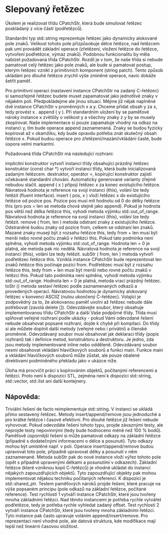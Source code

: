 # Slepovaný řetězec

Úkolem je realizovat třídu CPatchStr, která bude simulovat řetězec poskládaný z více částí (podřetězců).

Standardní typ std::string reprezentuje řetězec jako dynamicky alokované pole znaků. Velikost tohoto pole přizpůsobuje délce řetězce, nad řetězcem pak umí provádět základní operace (zřetězení, vložení řetězce do řetězce, vytvoření podřetězce, výmaz znaků). Podobnou funkcionalitu by měla nabízet požadovaná třída CPatchStr. Rozdíl je v tom, že naše třída si nebude pamatovat celý řetězec jako pole znaků, ale bude si pamatovat postup, kterým řetězec vznikl z primitivních komponent (string patch). Tento způsob ukládání pro dlouhé řetězce zrychlí výše zmíněné operace, navíc dokáže šetřit paměť.

Pro primitivní operaci (nastavení instance CPatchStr na zadaný C-řetězec) si samozřejmě řetězec budete muset zapamatovat jako jednotlivé znaky v nějakém poli. Předpokládejme ale jinou situaci. Mějme již nějak naplněné dvě instance CPatchStr v proměnných x a y. Chceme přidat obsah y za x, tedy provést x . append ( y ). Při standardním uložení by se paměťové nároky instance x zvětšily o velikost y a všechny znaky z y by se musely zkopírovat. Naše implementace si pouze zapamatuje vhodný na odkaz na instanci y, tím bude operace append zaznamenaná. Znaky se budou fyzicky kopírovat až v okamžiku, kdy bude opravdu potřeba znát skutečný obsah řetězce x. Pokud budou operace pro zřetězeni/mazání/vkládání časté, bude úspora velmi markantní.

Požadovaná třída CPatchStr má následující rozhraní:

implicitní konstruktor
vytvoří instanci třídy obsahující prázdný řetězec
konstruktor (const char *)
vytvoří instanci třídy, která bude inicializovaná zadaným řetězcem.
destruktor, operátor =, kopírující konstruktor
zajistí očekávané standardní chování. Automaticky generované varianty zřejmě nebudou stačit.
append ( x )
připojí řetězec x za konec existujícího řetězce. Návratová hodnota je reference na svojí instanci (this), volání lze tedy řetězit (fluent interface).
insert ( pos, x )
vloží řetězec x do existujícího řetězce od pozice pos. Pozice pos musí mít hodnotu od 0 do délky řetězce this (pro pos = len se metoda chová stejně jako append). Pokud je hodnota pos větší než délka řetězce this, vyhodí metoda výjimku std::out_of_range. Návratová hodnota je reference na svojí instanci (this), volání lze tedy řetězit.
remove ( from, len )
metoda odstraní znaky z existujícího řetězce. Odstraněné budou znaky od pozice from, celkem se odstraní len znaků. Mazané znaky musejí být z rozsahu řetězce this, tedy from + len musí být menší nebo rovné počtu znaků v řetězci this. Pokud tato podmínka není splněna, vyhodí metoda výjimku std::out_of_range. Hodnota len = 0 je platná, ale metoda pak nic nedělá. Návratová hodnota je reference na svojí instanci (this), volání lze tedy řetězit.
subStr ( from, len )
metoda vytvoří podřetězec řetězce this. Vzniklá instance CPatchStr bude reprezentovat len znaků řetězce this počínaje pozicí from. Podřetězec musí být z rozsahu řetězce this, tedy from + len musí být menší nebo rovné počtu znaků v řetězci this. Pokud tato podmínka není splněna, vyhodí metoda výjimku std::out_of_range. Hodnota len = 0 je platná, metoda vrací prázdný řetězec.
toStr ()
metoda sestaví řetězec podle zaznamenaných odkazů a provedených operací. Návratovou hodnotou je dynamicky alokovaný řetězec v konvenci ASCIIZ (nulou ukončený C-řetězec). Volající je zodpovědný za to, že alokovanou paměť uvolní až řetězec nebude dále potřebovat (zavolá delete []).
Odevzdávejte soubor, který obsahuje implementovanou třídu CPatchStr a další Vaše podpůrné třídy. Třída musí splňovat veřejné rozhraní podle ukázky - pokud Vámi odevzdané řešení nebude obsahovat popsané rozhraní, dojde k chybě při kompilaci. Do třídy si ale můžete doplnit další metody (veřejné nebo i privátní) a členské proměnné. Odevzdávaný soubor musí obsahovat jak deklaraci třídy (popis rozhraní) tak i definice metod, konstruktoru a destruktoru. Je jedno, zda jsou metody implementované inline nebo odděleně. Odevzdávaný soubor nesmí obsahovat vkládání hlavičkových souborů a funkci main. Funkce main a vkládání hlavičkových souborů může zůstat, ale pouze obalené direktivami podmíněného překladu jako v ukázce níže.

Úloha má procvičit práci s kopírováním objektů, počítanými referencemi a řetězci. Proto není k dispozici STL, zejména není k dispozici std::string, std::vector, std::list ani další kontejnery.

## Nápověda:
Triviální řešení de facto reimplementuje std::string. V instanci se ukládá přímo sestavený řetězec. Metody insert/append/remove jsou jednoduché a pro krátké řetězce i časově efektivní. Pro dlouhé řetězce již řešení nebude vyhovovat. Pokud odevzdáte řešení tohoto typu, projde závaznými testy, ale neprojde testy nepovinnými (tedy bude hodnoceno méně než 100 % bodů).
Paměťově úspornější řešení si může pamatovat odkazy na základní řetězce (případně s dodatečnými informacemi o délce a posunutí). Tyto odkazy mohou být umístěné např. v poli. Operace insert/append/remove budou upravovat toto pole, případně upravovat délky a posunutí v něm zaznamenané. Metoda subStr pak do nové instance vloží výřez tohoto pole (opět s případně upravenými délkami a posunutími v odkazech).
Základní řetězce (které vzniknou kopií C-řetězců) je vhodné ukládat do instancí nějakých zapouzdřujících objektů. Tyto zapouzdřující objekty pak mohou implementovat nějakou techniku počítaných referencí. K dispozici je std::shared_ptr.
Testem paměťových nároků projde řešení, které pracuje na výše popsaném principu (pole odkazů na základní řetězce, počítané reference).
Test rychlosti 1 vytváří instance CPatchStr, které jsou tvořeny mnoha základními řetězci. Nad těmito instancemi je potřeba rychle vytvářet podřetězce, tedy je potřeba rychle vyhledat zadaný offset.
Test rychlosti 2 vytváří instance CPatchStr, které jsou tvořeny mnoha základními řetězci. Tyto instance pak často upravuje voláním append/insert/remove. Pro reprezentaci není vhodné pole, ale datová struktura, kde modifikace mají lepší než lineární časovou složitost.
